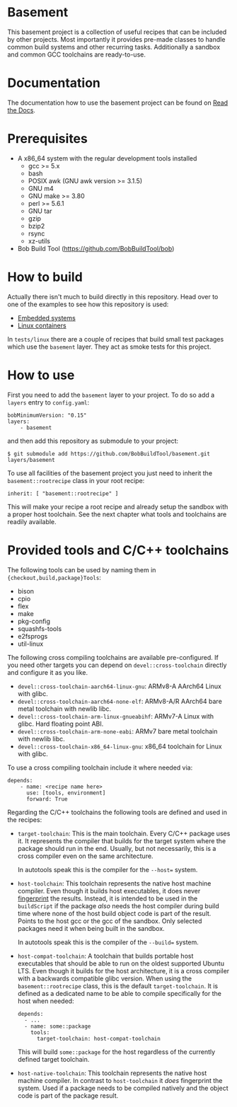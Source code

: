 # Basement

This basement project is a collection of useful recipes that can be included by
other projects. Most importantly it provides pre-made classes to handle common
build systems and other recurring tasks. Additionally a sandbox and common GCC
toolchains are ready-to-use.

# Documentation

The documentation how to use the basement project can be found on [Read the
Docs](https://bob-build-tool.readthedocs.io/projects/basement/en/latest/index.html).

# Prerequisites

* A x86\_64 system with the regular development tools installed
  * gcc >= 5.x
  * bash
  * POSIX awk (GNU awk version >= 3.1.5)
  * GNU m4
  * GNU make >= 3.80
  * perl >= 5.6.1
  * GNU tar
  * gzip
  * bzip2
  * rsync
  * xz-utils
* Bob Build Tool (https://github.com/BobBuildTool/bob)

# How to build

Actually there isn't much to build directly in this repository. Head over
to one of the examples to see how this repository is used:

 * [Embedded systems](https://github.com/BobBuildTool/bob-example-embedded)
 * [Linux containers](https://github.com/BobBuildTool/bob-example-containers)

In `tests/linux` there are a couple of recipes that build small test packages
which use the `basement` layer. They act as smoke tests for this project.

# How to use

First you need to add the `basement` layer to your project. To do so add a
`layers` entry to `config.yaml`:

    bobMinimumVersion: "0.15"
    layers:
        - basement

and then add this repository as submodule to your project:

    $ git submodule add https://github.com/BobBuildTool/basement.git layers/basement

To use all facilities of the basement project you just need to inherit the `basement::rootrecipe`
class in your root recipe:

    inherit: [ "basement::rootrecipe" ]

This will make your recipe a root recipe and already setup the sandbox with a
proper host toolchain. See the next chapter what tools and toolchains are readily
available.

# Provided tools and C/C++ toolchains

The following tools can be used by naming them in `{checkout,build,package}Tools`:

* bison
* cpio
* flex
* make
* pkg-config
* squashfs-tools
* e2fsprogs
* util-linux

The following cross compiling toolchains are available pre-configured. If you need
other targets you can depend on `devel::cross-toolchain` directly and configure it
as you like.

* `devel::cross-toolchain-aarch64-linux-gnu`: ARMv8-A AArch64 Linux with glibc.
* `devel::cross-toolchain-aarch64-none-elf`: ARMv8-A/R AArch64 bare metal
  toolchain with newlib libc.
* `devel::cross-toolchain-arm-linux-gnueabihf`: ARMv7-A Linux with glibc. Hard
  floating point ABI.
* `devel::cross-toolchain-arm-none-eabi`: ARMv7 bare metal toolchain with
  newlib libc.
* `devel::cross-toolchain-x86_64-linux-gnu`: x86_64 toolchain for Linux with glibc.

To use a cross compiling toolchain include it where needed via:

    depends:
        - name: <recipe name here>
          use: [tools, environment]
          forward: True

Regarding the C/C++ toolchains the following tools are defined and used in the
recipes:

* `target-toolchain`: This is the main toolchain. Every C/C++ package uses it.
  It represents the compiler that builds for the target system where the
  package should run in the end. Usually, but not necessarily, this is a cross
  compiler even on the same architecture.

  In autotools speak this is the compiler for the `--host=` system.
* `host-toolchain`: This toolchain represents the native host machine compiler.
  Even though it builds host executables, it does never
  [fingerprint](https://bob-build-tool.readthedocs.io/en/latest/manual/configuration.html#host-dependency-fingerprinting)
  the results. Instead, it is intended to be used in the `buildScript` if the
  package *also* needs the host compiler during build time where none of the
  host build object code is part of the result. Points to the host gcc or the
  gcc of the sandbox. Only selected packages need it when being built in the
  sandbox.

  In autotools speak this is the compiler of the `--build=` system.
* `host-compat-toolchain`: A toolchain that builds portable host executables
  that should be able to run on the oldest supported Ubuntu LTS. Even though it
  builds for the host architecture, it is a cross compiler with a backwards
  compatible glibc version. When using the `basement::rootrecipe` class, this
  is the default `target-toolchain`. It is defined as a dedicated name to be
  able to compile specifically for the host when needed:

      depends:
        - ...
        - name: some::package
          tools:
            target-toolchain: host-compat-toolchain

  This will build `some::package` for the host regardless of the currently
  defined target toolchain.
* `host-native-toolchain`: This toolchain represents the native host machine
  compiler. In contrast to `host-toolchain` it *does* fingerprint the system.
  Used if a package needs to be compiled natively and the object code is part
  of the package result.

